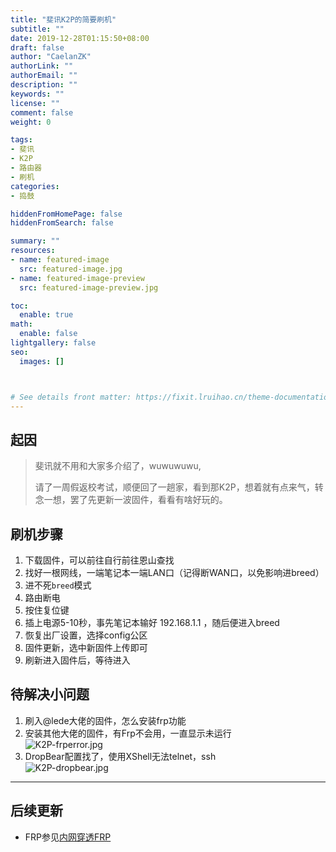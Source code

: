 ```yaml
---
title: "斐讯K2P的简要刷机"
subtitle: ""
date: 2019-12-28T01:15:50+08:00
draft: false
author: "CaelanZK"
authorLink: ""
authorEmail: ""
description: ""
keywords: ""
license: ""
comment: false
weight: 0

tags:
- 斐讯
- K2P
- 路由器
- 刷机
categories:
- 捣鼓

hiddenFromHomePage: false
hiddenFromSearch: false

summary: ""
resources:
- name: featured-image
  src: featured-image.jpg
- name: featured-image-preview
  src: featured-image-preview.jpg

toc:
  enable: true
math:
  enable: false
lightgallery: false
seo:
  images: []



# See details front matter: https://fixit.lruihao.cn/theme-documentation-content/#front-matter
---
```


## 起因
>斐讯就不用和大家多介绍了，wuwuwuwu,
>
>请了一周假返校考试，顺便回了一趟家，看到那K2P，想着就有点来气，转念一想，罢了先更新一波固件，看看有啥好玩的。

<!--more-->
## 刷机步骤
1. 下载固件，可以前往自行前往恩山查找
2. 找好一根网线，一端笔记本一端LAN口（记得断WAN口，以免影响进breed）
3. 进不死`breed`模式
4. 路由断电
5. 按住复位键
6. 插上电源5-10秒，事先笔记本输好 192.168.1.1 ，随后便进入breed
7. 恢复出厂设置，选择config公区
8. 固件更新，选中新固件上传即可
9. 刷新进入固件后，等待进入


## 待解决小问题
1. 刷入@lede大佬的固件，怎么安装frp功能  
2. 安装其他大佬的固件，有Frp不会用，一直显示未运行  
![K2P-frperror.jpg](https://uss.useenet.cn/2020/03/22/5e9d35d837166.jpg)
3. DropBear配置找了，使用XShell无法telnet，ssh  
![K2P-dropbear.jpg](https://uss.useenet.cn/2020/03/22/8add48003064e.jpg)
----------
## 后续更新
- FRP参见[内网穿透FRP](https://useenet.cn/archives/14.html)


